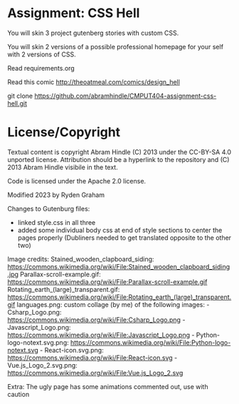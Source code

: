 Assignment: CSS Hell
====================

You will skin 3 project gutenberg stories with custom CSS.

You will skin 2 versions of a possible professional homepage for your
self with 2 versions of CSS.

Read requirements.org

Read this comic http://theoatmeal.com/comics/design_hell

git clone https://github.com/abramhindle/CMPUT404-assignment-css-hell.git

License/Copyright
=================

Textual content is copyright Abram Hindle (C) 2013 under the CC-BY-SA
4.0 unported license. Attribution should be a hyperlink to the
repository and (C) 2013 Abram Hindle visibile in the text.

Code is licensed under the Apache 2.0 license.

Modified 2023 by Ryden Graham

Changes to Gutenburg files:
- linked style.css in all three
- added some individual body css at end of style sections to center the pages properly
(Dubliners needed to get translated opposite to the other two)


Image credits:
Stained_wooden_clapboard_siding: https://commons.wikimedia.org/wiki/File:Stained_wooden_clapboard_siding.jpg
Parallax-scroll-example.gif: https://commons.wikimedia.org/wiki/File:Parallax-scroll-example.gif
Rotating_earth_(large)_transparent.gif: https://commons.wikimedia.org/wiki/File:Rotating_earth_(large)_transparent.gif
languages.png: custom collage (by me) of the following images:
	- Csharp_Logo.png: https://commons.wikimedia.org/wiki/File:Csharp_Logo.png
	- Javascript_Logo.png: https://commons.wikimedia.org/wiki/File:Javascript_Logo.png
	- Python-logo-notext.svg.png: https://commons.wikimedia.org/wiki/File:Python-logo-notext.svg
	- React-icon.svg.png: https://commons.wikimedia.org/wiki/File:React-icon.svg
	- Vue.js_Logo_2.svg.png: https://commons.wikimedia.org/wiki/File:Vue.js_Logo_2.svg

Extra: The ugly page has some animations commented out, use with caution
